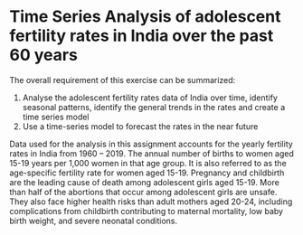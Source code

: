 # Time Series Analysis of adolescent fertility rates in India over the past 60 years
The overall requirement of this exercise can be summarized:
1. Analyse the adolescent fertility rates data of India over time, identify seasonal patterns,
identify the general trends in the rates and create a time series model
2. Use a time-series model to forecast the rates in the near future

Data used for the analysis in this assignment accounts for the yearly fertility rates in India
from 1960 – 2019. The annual number of births to women aged 15-19 years per 1,000 women
in that age group. It is also referred to as the age-specific fertility rate for women aged 15-19.
Pregnancy and childbirth are the leading cause of death among adolescent girls aged 15-19.
More than half of the abortions that occur among adolescent girls are unsafe. They also
face higher health risks than adult mothers aged 20-24, including complications from
childbirth contributing to maternal mortality, low baby birth weight, and severe neonatal
conditions.
